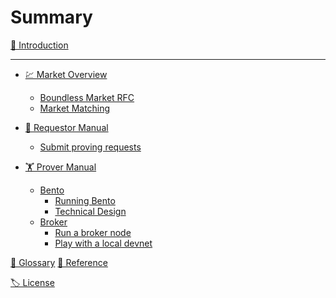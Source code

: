 # Summary

[🏡 Introduction](./README.md)

---

- [💹 Market Overview](./overview/market.md)

  - [Boundless Market RFC](./market/prover_market_rfc.md)
  - [Market Matching](./market/reverse_dutch.md)

- [🙋 Requestor Manual](./overview/requestor.md)

  - [Submit proving requests](./market/proving_request.md)

- [🏋 Prover Manual](./overview/prover.md)

  - [Bento]()
    - [Running Bento](./bento/running_bento.md)
    - [Technical Design](./bento/technical_design.md)
  - [Broker]()
    - [Run a broker node](./broker/broker_node.md)
    - [Play with a local devnet](./broker/local_devnet.md)

[📑 Glossary](./glossary.md)
[🔗 Reference](reference.md)

<!-- TODO: get a ./LICENSE.md in place -->

[🏷️ License]()
